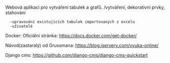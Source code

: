 Webová aplikaci pro vytváření tabulek a grafů. /vytváření, dekorativní prvky, stahování
      
      -upravování existujících tabulek importovaných z excelu
      -uživatelé
      

Docker:
   Oficiální stránka: https://docs.docker.com/get-docker/
   
   Návod(zastaralý) od Grussmana: https://blog.iservery.com/vyuka-online/
   
   
Django cms:
   https://github.com/django-cms/django-cms-quickstart
